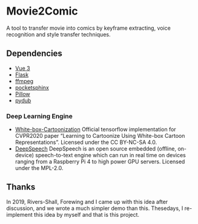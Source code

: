 # Movie2Comic

A tool to transfer movie into comics by keyframe extracting, voice recognition and style transfer techniques.

## Dependencies

- [Vue 3](https://github.com/vuejs/vue-next)
- [Flask](https://flask.palletsprojects.com/en/1.1.x/)
- [ffmpeg](http://ffmpeg.org/)
- [pocketsphinx](http://cmusphinx.sourceforge.net/)
- [Pillow](https://github.com/python-pillow/Pillow)
- [pydub](https://github.com/jiaaro/pydub)

### Deep Learning Engine

- [White-box-Cartoonization](./backend/styles/white_box_cartoonization/README.md) Official tensorflow implementation for CVPR2020 paper “Learning to Cartoonize Using White-box Cartoon Representations”. Licensed under the CC BY-NC-SA 4.0.
- [DeepSpeech](https://github.com/mozilla/DeepSpeech) DeepSpeech is an open source embedded (offline, on-device) speech-to-text engine which can run in real time on devices ranging from a Raspberry Pi 4 to high power GPU servers. Licensed under the MPL-2.0.

## Thanks

In 2019, Rivers-Shall, Forewing and I came up with this idea after discussion, and we wrote a much simpler demo than this. Thesedays, I re-implement this idea by myself and that is this project.

